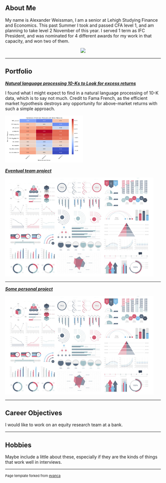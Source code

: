## About Me

My name is Alexander Weissman, I am a senior at Lehigh Studying Finance and Economics. This past Summer I took and passed CFA level 1, and am planning to take level 2 November of this year. I served 1 term as IFC President, and was nominated for 4 different awards for my work in that capacity, and won two of them.

<!-- Upload your own photo and change the path -->

<p style="text-align:center;">
  <img class="img-circle" src="images/IMG_3080.png" width="50%">
</p> 

---

## Portfolio

<!-- You can link to other websites, PDFs in this repo, and other pages in this repo -->

_**[Natural language processing 10-Ks to Look for excess returns](Report.md)**_

I found what I might expect to find in a natural language processing of 10-K data, which is to say not much. Credit to Fama French, as the efficient market hypothesis destroys any opportunity for above-market returns with such a simple approach.

<img class="img-circle" src="output_18_0.png" width="50%">


_**[Eventual team project](https://donbowen.github.io/teamproject/)**_

<img src="images/dummy_thumbnail.jpg?raw=true"/>

---

_**[Some personal project](/pdf/sample_presentation.pdf)**_

<img src="images/dummy_thumbnail.jpg?raw=true"/>

---

## Career Objectives
I would like to work on an equity research team at a bank. 

---

## Hobbies

Maybe include a little about these, especially if they are the kinds of things that work well in interviews.

---
<p style="font-size:11px">Page template forked from <a href="https://github.com/evanca/quick-portfolio">evanca</a></p>
<!-- Remove above link if you don't want to attibute -->
